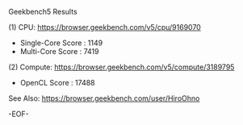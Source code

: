 
Geekbench5 Results

(1) CPU: https://browser.geekbench.com/v5/cpu/9169070

* Single-Core Score : 1149
* Multi-Core Score  : 7419

(2) Compute: https://browser.geekbench.com/v5/compute/3189795

* OpenCL Score : 17488

See Also:
https://browser.geekbench.com/user/HiroOhno

-EOF-
